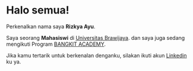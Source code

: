 # Halo semua! 

Perkenalkan nama saya **Rizkya Ayu**.

Saya seorang **Mahasiswi** di [Universitas Brawijaya](https://ub.ac.id/id/).
dan saya juga sedang mengikuti Program [BANGKIT ACADEMY](https://grow.google/intl/id_id/bangkit/?tab=machine-learning).

Jika kamu tertarik untuk berkenalan denganku, silakan ikuti akun [Linkedin](https://www.linkedin.com/in/rizkya-ayu-dwi-andini-373797183/) ku ya.

